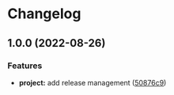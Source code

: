 # Changelog

## 1.0.0 (2022-08-26)


### Features

* **project:** add release management ([50876c9](https://github.com/shprota/eisen/commit/50876c9195ea3722006148d028d1b605bb4eac92))
